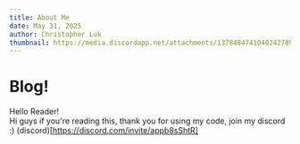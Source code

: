 ```yaml
---
title: About Me
date: May 31, 2025
author: Christopher Luk
thumbnail: https://media.discordapp.net/attachments/1378484741040242789/1378503766256652460/Screenshot_2025-05-31_154120.png?ex=683cd72d&is=683b85ad&hm=8f9257019c623cc349cb57a654161f26a1a0c9f4aaa95f366625d4569bacabca&=&format=webp&quality=lossless&width=799&height=290
---
```


# Blog!
Hello Reader!<br>
Hi guys if you're reading this, thank you for using my code, join my discord :)
(discord)[https://discord.com/invite/appb8sShtR]

